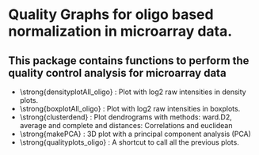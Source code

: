 # Quality Graphs for oligo based normalization in microarray data.

## This package contains functions to perform the quality control analysis for microarray data

- \strong{densityplotAll_oligo} : Plot with log2 raw intensities in density plots.
- \strong{boxplotAll_oligo} : Plot with log2 raw intensities in boxplots.
- \strong{clusterdend} : Plot dendrograms with methods: ward.D2, average and complete and distances: Correlations and euclidean
- \strong{makePCA} : 3D plot with a principal component analysis (PCA)
- \strong{qualityplots_oligo} : A shortcut to call all the previous plots.
